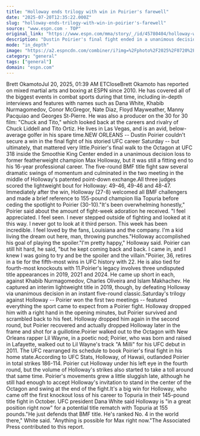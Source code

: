 ```yaml
---
title: "Holloway ends trilogy with win in Poirier's farewell"
date: "2025-07-20T12:35:22.000Z"
slug: "holloway-ends-trilogy-with-win-in-poirier's-farewell"
source: "www.espn.com - TOP"
original_link: "https://www.espn.com/mma/story/_/id/45780404/holloway-wins-ufc-318-main-event-poirier-retirement-fight"
description: "Dustin Poirier's final fight ended in a unanimous decision loss to Max Holloway in a thrilling UFC 318 main event."
mode: "in_depth"
image: "https://a2.espncdn.com/combiner/i?img=%2Fphoto%2F2025%2F0720%2Fr1521253_1296x729_16%2D9.jpg"
category: "general"
tags: ["general"]
domain: "espn.com"
---
```

Brett OkamotoJul 20, 2025, 01:39 AM ETCloseBrett Okamoto has reported on mixed martial arts and boxing at ESPN since 2010. He has covered all of the biggest events in combat sports during that time, including in-depth interviews and features with names such as Dana White, Khabib Nurmagomedov, Conor McGregor, Nate Diaz, Floyd Mayweather, Manny Pacquiao and Georges St-Pierre. He was also a producer on the 30 for 30 film: "Chuck and Tito," which looked back at the careers and rivalry of Chuck Liddell and Tito Ortiz. He lives in Las Vegas, and is an avid, below-average golfer in his spare time.NEW ORLEANS -- Dustin Poirier couldn't secure a win in the final fight of his storied UFC career Saturday -- but ultimately, that mattered very little.Poirier's final walk to the Octagon at UFC 318 inside the Smoothie King Center ended in a unanimous decision loss to former featherweight champion Max Holloway, but it was still a fitting end to his 16-year professional career. The five-round BMF title fight saw several dramatic swings of momentum and culminated in the two meeting in the middle of Holloway's patented point-down exchange.All three judges scored the lightweight bout for Holloway: 49-46, 49-46 and 48-47. Immediately after the win, Holloway (27-8) welcomed all BMF challengers and made a brief reference to 155-pound champion Ilia Topuria before ceding the spotlight to Poirier (30-10)."It's been overwhelming honestly," Poirier said about the amount of fight-week adoration he received. "I feel appreciated. I feel seen. I never stepped outside of fighting and looked at it this way. I never got to look at it third person. This week has been incredible. I feel loved by the fans, Louisiana and the company. I'm a kid living the dream out here, man, throwing punches."Holloway accomplished his goal of playing the spoiler."I'm pretty happy," Holloway said. Poirier can still hit hard, he said, "but he kept coming back and back. I came in, and I knew I was going to try and be the spoiler and the villain."Poirier, 36, retires in a tie for the fifth-most wins in UFC history with 22. He is also tied for fourth-most knockouts with 11.Poirier's legacy involves three undisputed title appearances in 2019, 2021 and 2024. He came up short in each, against Khabib Nurmagomedov, Charles Oliveira and Islam Makhachev. He captured an interim lightweight title in 2019, though, by defeating Holloway via unanimous decision in an instant five-round classic.Saturday's trilogy against Holloway -- Poirier won the first two meetings -- featured everything the sport came to expect from a Poirier fight. Holloway dropped him with a right hand in the opening minutes, but Poirier survived and scrambled back to his feet. Holloway dropped him again in the second round, but Poirier recovered and actually dropped Holloway later in the frame and shot for a guillotine.Poirier walked out to the Octagon with New Orleans rapper Lil Wayne, in a poetic nod; Poirier, who was born and raised in Lafayette, walked out to Lil Wayne's track "A Milli" for his UFC debut in 2011. The UFC rearranged its schedule to book Poirier's final fight in his home state.According to UFC Stats, Holloway, of Hawaii, outlanded Poirier in total strikes 186-114. Poirier cut Holloway under his left eye in the fourth round, but the volume of Holloway's strikes also started to take a toll around that same time. Poirier's movements grew a little sluggish late, although he still had enough to accept Holloway's invitation to stand in the center of the Octagon and swing at the end of the fight.It's a big win for Holloway, who came off the first knockout loss of his career to Topuria in their 145-pound title fight in October. UFC president Dana White said Holloway is "in a great position right now" for a potential title rematch with Topuria at 155 pounds."He just defends that BMF title. He's ranked No. 4 in the world there," White said. "Anything is possible for Max right now."The Associated Press contributed to this report.